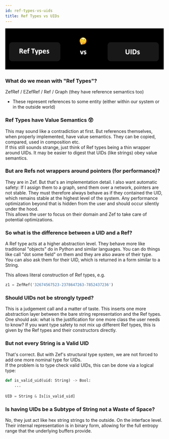 ```yaml
---
id: ref-types-vs-uids
title: Ref Types vs UIDs
---
```


  
  
![](d288dbf7ad61358447c286802b33ad452b260745248a5a71b35275c14f1baa7e.png)  
  
### What do we mean with "Ref Types"?   
ZefRef / EZefRef / Ref / Graph (they have reference semantics too)  
- These represent references to some entity (either within our system or in the outside world)  
  
  
### Ref Types have Value Semantics 😲  
This may sound like a contradiction at first. But references themselves, when properly implemented, have value semantics. They can be copied, compared, used in composition etc.  
If this still  sounds strange, just think of Ref types being a thin wrapper around UIDs. It may be easier to digest that UIDs (like strings) obey value semantics.  
  
  
### But are Refs not wrappers around pointers (for performance)?  
They are in Zef. But that's an implementation detail. I also want automatic safety: If I assign them to a graph, send them over a network, pointers are not stable. They must therefore always behave as if they contained the UID, which remains stable at the highest level of the system. Any performance optimization beyond that is hidden from the user and should occur silently under the hood.  
This allows the user to focus on their domain and Zef to take care of potential optimizations.  
  
  
### So what is the difference between a UID and a Ref?  
A Ref type acts at a higher abstraction level. They behave more like traditional "objects" do in Python and similar languages. You can do things like call "dot some field" on them and they are also aware of their type.  
You can also ask them for their UID, which is returned in a form similar to a String.  
  
This allows literal construction of Ref types, e.g.  
```python  
z1 = ZefRef('32674567523-2378647263-7852437236')  
```  
  
  
### Should UIDs not be strongly typed?  
This is a judgement call and a matter of taste. This inserts one more abstraction layer between the bare string representation and the Ref types.   
One should ask: what is the justification for one more class the user needs to know? If you want type safety to not mix up different Ref types, this is given by the Ref types and their constructors directly.  
  
  
### But not every String is a Valid UID  
That's correct. But with Zef's structural type system, we are not forced to add one more nominal type for UIDs.  
If the problem is to type check valid UIDs, this can be done via a logical type:  
```python  
def is_valid_uid(uid: String) -> Bool:  
	...  
  
UID = String & Is[is_valid_uid]  
```  
  
  
### Is having UIDs be a Subtype of String not a Waste of Space?  
No, they just act like hex string strings to the outside. On the interface level. Their internal representation is in binary form, allowing for the full entropy range that the underlying buffers provide.  
